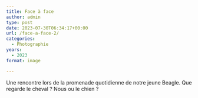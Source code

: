 ```yaml
---
title: Face à face
author: admin
type: post
date: 2023-07-30T06:34:17+00:00
url: /face-a-face-2/
categories:
  - Photographie
years:
  - 2023
format: image

---
```

Une rencontre lors de la promenade quotidienne de notre jeune Beagle. Que regarde le cheval ? Nous ou le chien ?
